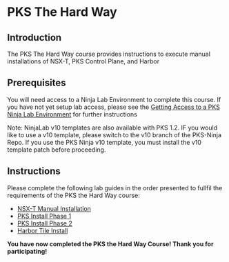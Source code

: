 # PKS The Hard Way

## Introduction

The PKS The Hard Way course provides instructions to execute manual installations of NSX-T, PKS Control Plane, and Harbor

## Prerequisites

You will need access to a Ninja Lab Environment to complete this course. If you have not yet setup lab access, please see the [Getting Access to a PKS Ninja Lab Environment](../GetLabAccess-LA8528/readme.md) for further instructions

Note: NinjaLab v10 templates are also available with PKS 1.2. IF you would like to use a v10 template, please switch to the v10 branch of the PKS-Ninja Repo. If you use the PKS Ninja v10 template, you must install the v10 template patch before proceeding.

## Instructions

Please complete the following lab guides in the order presented to fullfil the requirements of the PKS the Hard Way course:

- [NSX-T Manual Installation](https://github.com/CNA-Tech/PKS-Ninja/tree/master/LabGuides/NsxtManualInstall-IN1497)
- [PKS Install Phase 1](https://github.com/CNA-Tech/PKS-Ninja/tree/master/LabGuides/PksInstallPhase1-IN3138)
- [PKS Install Phase 2](https://github.com/CNA-Tech/PKS-Ninja/tree/master/LabGuides/PksInstallPhase2-IN1916)
- [Harbor Tile Install](https://github.com/CNA-Tech/PKS-Ninja/tree/master/LabGuides/HarborTileInstall-HI3943)

**You have now completed the PKS the Hard Way Course! Thank you for participating!**
